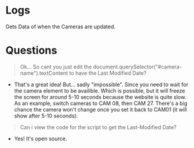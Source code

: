 # Logs
Gets Data of when the Cameras are updated.

# Questions
> Ok... So cant you just edit the document.querySelector("#camera-name").textContent to have the Last Modified Date?
- <p>That's a great idea! But... sadly "impossible". Since you need to wait for the camera element to be availible. Which is possible, but it will freeze the screen for around 5-10 seconds because the website is quite slow. As an example, switch cameras to CAM 08, then CAM 27. There's a big chance the camera won't change once you set it back to CAM01 (it will show after 5-10 seconds).</p> 

> Can i view the code for the script to get the Last-Modified Date?
- Yes! It's open source.
